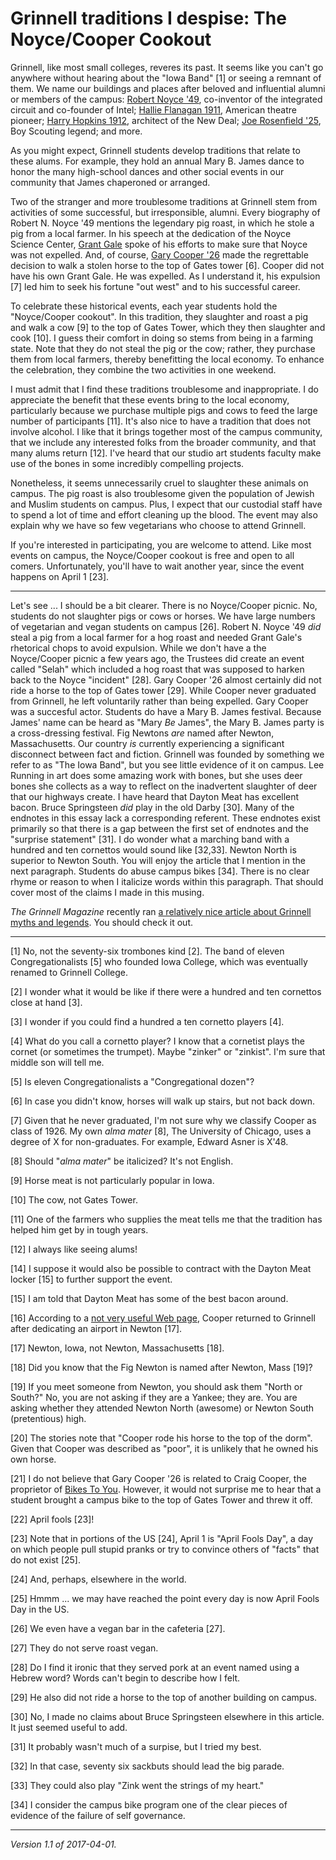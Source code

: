 Grinnell traditions I despise: The Noyce/Cooper Cookout
=======================================================

Grinnell, like most small colleges, reveres its past.  It seems
like you can't go anywhere without hearing about the "Iowa Band"
[1] or seeing a remnant of them.  We name our buildings and places 
after beloved and influential alumni or members of the campus: [Robert
Noyce '49](robert-noyce), co-inventor of the integrated circuit and
co-founder of Intel; [Hallie Flanagan 1911](hallie-flanagan), American
theatre pioneer; [Harry Hopkins 1912](harry-hopkins), architect of the New
Deal; [Joe Rosenfield '25](joe-rosenfield), Boy Scouting legend; and more.

As you might expect, Grinnell students develop traditions that relate
to these alums.  For example, they hold an annual Mary B. James dance
to honor the many high-school dances and other social events in our
community that James chaperoned or arranged.

Two of the stranger and more troublesome traditions at Grinnell stem from
activities of some successful, but irresponsible, alumni.  Every biography
of Robert N. Noyce '49 mentions the legendary pig roast, in which he
stole a pig from a local farmer.  In his speech at the dedication of
the Noyce Science Center, [Grant Gale](grant-gale) spoke of his efforts
to make sure that Noyce was not expelled.  And, of course, [Gary Cooper
'26](gary-cooper) made the regrettable decision to walk a stolen horse
to the top of Gates tower [6].  Cooper did not have his own Grant Gale.
He was expelled.  As I understand it, his expulsion [7] led him to seek
his fortune "out west" and to his successful career.

To celebrate these historical events, each year students hold the 
"Noyce/Cooper cookout".  In this tradition, they slaughter and
roast a pig and walk a cow [9] to the top of Gates Tower, which they
then slaughter and cook [10].  I guess their comfort in doing so stems from
being in a farming state.  Note that they do not steal the pig or the
cow; rather, they purchase them from local farmers, thereby benefitting
the local economy.  To enhance the celebration, they combine the two
activities in one weekend.

I must admit that I find these traditions troublesome and inappropriate.
I do appreciate the benefit that these events bring to the local economy,
particularly because we purchase multiple pigs and cows to feed the
large number of participants [11].  It's also nice to have a tradition
that does not involve alcohol.  I like that it brings together most
of the campus community, that we include any interested folks from the
broader community, and that many alums return [12].  I've heard
that our studio art students faculty make use of the bones in some
incredibly compelling projects.  

Nonetheless, it seems unnecessarily cruel to slaughter these animals
on campus.  The pig roast is also troublesome given the population of
Jewish and Muslim students on campus.  Plus, I expect that our custodial
staff have to spend a lot of time and effort cleaning up the blood.
The event may also explain why we have so few vegetarians who choose to
attend Grinnell.

If you're interested in participating, you are welcome to attend.  Like
most events on campus, the Noyce/Cooper cookout is free and open to all
comers.  Unfortunately, you'll have to wait another year, since the
event happens on April 1 [23].

---

Let's see ... I should be a bit clearer.  There is no Noyce/Cooper picnic.
No, students do not slaughter pigs or cows or horses.  We have large
numbers of vegetarian and vegan students on campus [26].  Robert N. Noyce
'49 *did* steal a pig from a local farmer for a hog roast and needed Grant
Gale's rhetorical chops to avoid expulsion.  While we don't have a the
Noyce/Cooper picnic a few years ago, the Trustees did create an event
called "Selah" which included a hog roast that was supposed to harken
back to the Noyce "incident" [28].  Gary Cooper '26 almost certainly
did not ride a horse to the top of Gates tower [29].  While Cooper
never graduated from Grinnell, he left voluntarily rather than being
expelled.  Gary Cooper was a succesful actor.  Students do have a
Mary B. James festival.  Because James' name can be heard as "Mary
*Be* James", the Mary B. James party is a cross-dressing festival.
Fig Newtons *are* named after Newton, Massachusetts.  Our country *is*
currently experiencing a significant disconnect between fact and fiction.
Grinnell was founded by something we refer to as "The Iowa Band", but
you see little evidence of it on campus.  Lee Running in art does some
amazing work with bones, but she uses deer bones she collects as a way to
reflect on the inadvertent slaughter of deer that our highways create.
I have heard that Dayton Meat has excellent bacon.  Bruce Springsteen
*did* play in the old Darby [30].  Many of the endnotes in this essay lack
a corresponding referent.  These endnotes exist primarily so that there
is a gap between the first set of endnotes and the "surprise statement"
[31].  I do wonder what a marching band with a hundred and ten cornettos
would sound like [32,33].  Newton North is superior to Newton South.
You will enjoy the article that I mention in the next paragraph.
Students do abuse campus bikes [34].  There is no clear rhyme or reason
to when I italicize words within this paragraph.  That should cover most
of the claims I made in this musing.

_The Grinnell Magazine_ recently ran [a relatively nice article about
Grinnell myths and legends](https://www.grinnell.edu/news/campus-myth-busters).
You should check it out.

---

[1] No, not the seventy-six trombones kind [2].  The band of eleven
Congregationalists [5] who founded Iowa College, which was eventually
renamed to Grinnell College.

[2] I wonder what it would be like if there were a hundred and ten
cornettos close at hand [3].

[3] I wonder if you could find a hundred a ten cornetto players [4].

[4] What do you call a cornetto player?  I know that a cornetist plays 
the cornet (or sometimes the trumpet).  Maybe "zinker" or "zinkist".
I'm sure that middle son will tell me.

[5] Is eleven Congregationalists a "Congregational dozen"?

[6] In case you didn't know, horses will walk up stairs, but not back down.

[7] Given that he never graduated, I'm not sure why we classify Cooper
as class of 1926.  My own *alma mater* [8], The University of Chicago, uses
a degree of X for non-graduates.  For example, Edward Asner is X'48.

[8] Should "*alma mater*" be italicized?  It's not English.

[9] Horse meat is not particularly popular in Iowa.

[10] The cow, not Gates Tower.

[11] One of the farmers who supplies the meat tells me that the tradition
has helped him get by in tough years.

[12] I always like seeing alums!

[14] I suppose it would also be possible to contract with the Dayton Meat
locker [15] to further support the event.

[15] I am told that Dayton Meat has some of the best bacon around.

[16] According to a [not very useful Web
page](https://www.grinnell.edu/about/history/gary-cooper-revisits-grinnell),
Cooper returned to Grinnell after dedicating an airport in Newton [17].

[17] Newton, Iowa, not Newton, Massachusetts [18].

[18] Did you know that the Fig Newton is named after Newton, Mass [19]?

[19] If you meet someone from Newton, you should ask them "North or South?"
No, you are not asking if they are a Yankee; they are.  You are asking whether
they attended Newton North (awesome) or Newton South (pretentious) high.

[20] The stories note that "Cooper rode his horse to the top of the dorm".
Given that Cooper was described as "poor", it is unlikely that he owned
his own horse.

[21] I do not believe that Gary Cooper '26 is related to Craig Cooper, the
proprietor of [Bikes To You](http://www.bikestoyou.com/).  However, it would
not surprise me to hear that a student brought a campus bike to the top of
Gates Tower and threw it off.

[22] April fools [23]!

[23] Note that in portions of the US [24], April 1 is "April Fools Day", a day
on which people pull stupid pranks or try to convince others of 
"facts" that do not exist [25].

[24] And, perhaps, elsewhere in the world.

[25] Hmmm ... we may have reached the point every day is now April Fools Day 
in the US.

[26] We even have a vegan bar in the cafeteria [27].

[27] They do not serve roast vegan.

[28] Do I find it ironic that they served pork at an event named using a Hebrew
word?  Words can't begin to describe how I felt.

[29] He also did not ride a horse to the top of another building on campus.

[30] No, I made no claims about Bruce Springsteen elsewhere in this article.
It just seemed useful to add.

[31] It probably wasn't much of a surpise, but I tried my best.

[32] In that case, seventy six sackbuts should lead the big parade.

[33] They could also play "Zink went the strings of my heart."

[34] I consider the campus bike program one of the clear pieces of evidence
of the failure of self governance.

---

*Version 1.1 of 2017-04-01.*
